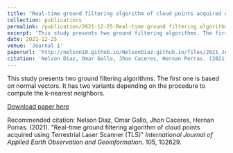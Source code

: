 ```yaml
---
title: "Real-time ground filtering algorithm of cloud points acquired using Terrestrial Laser Scanner (TLS)"
collection: publications
permalink: /publication/2021-12-25-Real-time ground filtering algorithm of cloud points acquired using Terrestrial Laser Scanner (TLS)
excerpt: 'This study presents two ground filtering algorithms. The first one is based on normal vectors. It has two variants depending on the procedure to compute the k-nearest neighbors.'
date: 2021-12-25
venue: 'Journal 1'
paperurl: 'http://nelson10.github.io/NelsonDiaz.github.io/files/2021_JAG.pdf'
citation: 'Nelson Diaz, Omar Gallo, Jhon Caceres, Hernan Porras. (2021). &quot;Real-time ground filtering algorithm of cloud points acquired using Terrestrial Laser Scanner (TLS).&quot; <i>International Journal of Applied Earth Observation and Geoinformation</i>. 105, 102629.'
---
```

This study presents two ground filtering algorithms. The first one is based on normal vectors. It has two variants depending on the procedure to compute the k-nearest neighbors.

[Download paper here](http://nelson10.github.io/NelsonDiaz.github.io/files/2021_JAG.pdf)

Recommended citation: Nelson Diaz, Omar Gallo, Jhon Caceres, Hernan Porras. (2021). "Real-time ground filtering algorithm of cloud points acquired using Terrestrial Laser Scanner (TLS)" <i>International Journal of Applied Earth Observation and Geoinformation</i>. 105, 102629.

